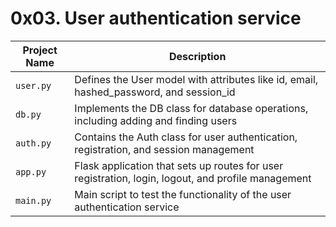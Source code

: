 # 0x03. User authentication service

| Project Name | Description |
| --- | --- |
| `user.py` | Defines the User model with attributes like id, email, hashed_password, and session_id |
| `db.py` | Implements the DB class for database operations, including adding and finding users |
| `auth.py` | Contains the Auth class for user authentication, registration, and session management |
| `app.py` | Flask application that sets up routes for user registration, login, logout, and profile management |
| `main.py` | Main script to test the functionality of the user authentication service |
